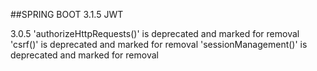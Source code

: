 ##SPRING BOOT 3.1.5 JWT

3.0.5
'authorizeHttpRequests()' is deprecated and marked for removal 
'csrf()' is deprecated and marked for removal 
'sessionManagement()' is deprecated and marked for removal 
